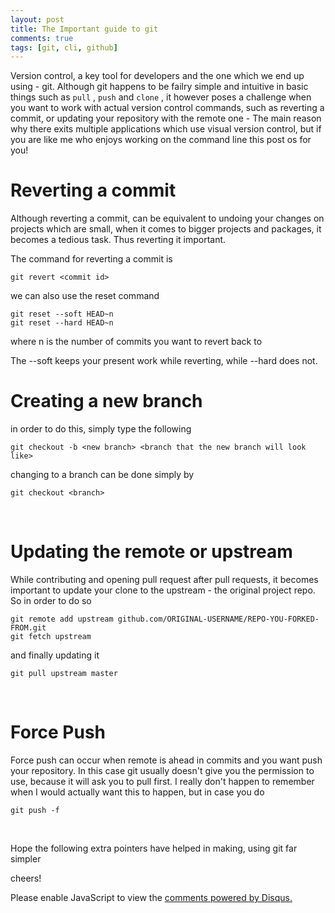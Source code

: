```yaml
---
layout: post
title: The Important guide to git
comments: true
tags: [git, cli, github]
---
```


Version control, a key tool for developers and the one which we end up using - git. Although git happens to be failry simple and intuitive in basic things such as `pull` , `push` and `clone` , it however poses a challenge when you want to work with actual version control commands, such as reverting a commit, or updating your repository with the remote one - The main reason why there exits multiple applications which use visual version control, but if you are like me who enjoys working on the command line this post os for you!


<h1 class="post-subheading">Reverting a commit</h1>

Although reverting a commit, can be equivalent to undoing your changes on projects which are small, when it comes to bigger projects and packages, it becomes a tedious task. Thus reverting it important. 

The command for reverting a commit is

```console
git revert <commit id>
```

we can also use the reset command

```console
git reset --soft HEAD~n
git reset --hard HEAD~n
```

where n is the number of commits you want to revert back to 

The --soft keeps your present work while reverting, while --hard does not.
<br>
<h1 class="post-subheading">Creating a new branch</h1>

in order to do this, simply type the following 

```console
git checkout -b <new branch> <branch that the new branch will look like>
```

changing to a branch can be done simply by

```console
git checkout <branch>
```
<br>
<h1 class="post-subheading">Updating the remote or upstream</h1>

While contributing and opening pull request after pull requests, it becomes important to update your clone to the upstream - the original project repo. So in order to do so

```console
git remote add upstream github.com/ORIGINAL-USERNAME/REPO-YOU-FORKED-FROM.git
git fetch upstream
```

and finally updating it 

```console
git pull upstream master
```
<br>
<h1 class="post-subheading">Force Push</h1>

Force push can occur when remote is ahead in commits and you want push your repository. In this case git usually doesn't give you the permission to use, because it will ask you to pull first. I really don't happen to remember when I would actually want this to happen, but in case you do

```console
git push -f
```
<br>

Hope the following extra pointers have helped in making, using git far simpler

cheers!



<div id="disqus_thread"></div>
<script>

/**
*  RECOMMENDED CONFIGURATION VARIABLES: EDIT AND UNCOMMENT THE SECTION BELOW TO INSERT DYNAMIC VALUES FROM YOUR PLATFORM OR CMS.
*  LEARN WHY DEFINING THESE VARIABLES IS IMPORTANT: https://disqus.com/admin/universalcode/#configuration-variables*/
/*
var disqus_config = function () {
this.page.url = PAGE_URL;  // Replace PAGE_URL with your page's canonical URL variable
this.page.identifier = PAGE_IDENTIFIER; // Replace PAGE_IDENTIFIER with your page's unique identifier variable
};
*/
(function() { // DON'T EDIT BELOW THIS LINE
var d = document, s = d.createElement('script');
s.src = 'https://sahitpj-github-io.disqus.com/embed.js';
s.setAttribute('data-timestamp', +new Date());
(d.head || d.body).appendChild(s);
})();
</script>
<noscript>Please enable JavaScript to view the <a href="https://disqus.com/?ref_noscript">comments powered by Disqus.</a></noscript>